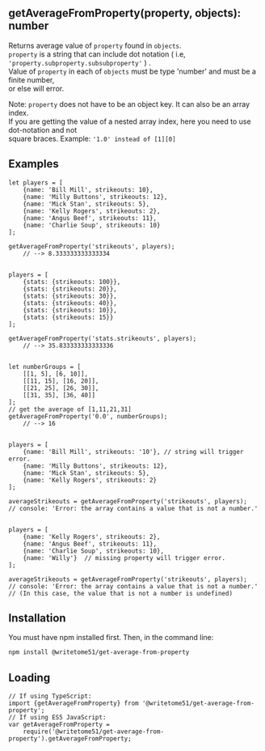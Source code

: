 ## getAverageFromProperty(property, objects): number

Returns average value of `property` found in `objects`.    
`property` is a string that can include dot notation ( i.e,  `'property.subproperty.subsubproperty'` ) .  
Value of `property` in each of `objects` must be type 'number' and must be a finite number,  
or else will error. 

Note:  `property` does not have to be an object key. It can also be an array index.  
If you are getting the value of a nested array index, here you need to use dot-notation and not  
square braces.  Example: `'1.0' instead of [1][0]`

## Examples
```
let players = [
	{name: 'Bill Mill', strikeouts: 10},
	{name: 'Milly Buttons', strikeouts: 12},
	{name: 'Mick Stan', strikeouts: 5},
	{name: 'Kelly Rogers', strikeouts: 2},
	{name: 'Angus Beef', strikeouts: 11},
	{name: 'Charlie Soup', strikeouts: 10}
];

getAverageFromProperty('strikeouts', players);
    // --> 8.333333333333334


players = [
	{stats: {strikeouts: 100}},
	{stats: {strikeouts: 20}},
	{stats: {strikeouts: 30}},
	{stats: {strikeouts: 40}},
	{stats: {strikeouts: 10}},
	{stats: {strikeouts: 15}}
];

getAverageFromProperty('stats.strikeouts', players);
    // --> 35.833333333333336


let numberGroups = [
	[[1, 5], [6, 10]],
	[[11, 15], [16, 20]],
	[[21, 25], [26, 30]],
	[[31, 35], [36, 40]]
];
// get the average of [1,11,21,31]
getAverageFromProperty('0.0', numberGroups);
    // --> 16


players = [
	{name: 'Bill Mill', strikeouts: '10'}, // string will trigger error.
	{name: 'Milly Buttons', strikeouts: 12},
	{name: 'Mick Stan', strikeouts: 5},
	{name: 'Kelly Rogers', strikeouts: 2}
];

averageStrikeouts = getAverageFromProperty('strikeouts', players);
// console: 'Error: the array contains a value that is not a number.'


players = [
	{name: 'Kelly Rogers', strikeouts: 2},
	{name: 'Angus Beef', strikeouts: 11},
	{name: 'Charlie Soup', strikeouts: 10},
	{name: 'Willy'}  // missing property will trigger error.
];

averageStrikeouts = getAverageFromProperty('strikeouts', players);
// console: 'Error: the array contains a value that is not a number.'
// (In this case, the value that is not a number is undefined)
```

## Installation

You must have npm installed first.  Then, in the command line:

```bash
npm install @writetome51/get-average-from-property
```
## Loading
```
// If using TypeScript:
import {getAverageFromProperty} from '@writetome51/get-average-from-property';
// If using ES5 JavaScript:
var getAverageFromProperty = 
	require('@writetome51/get-average-from-property').getAverageFromProperty;
```
